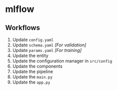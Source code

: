 # mlflow

## Workflows

1. Update `config.yaml`
2. Update `schema.yaml` _[For validation]_
3. Update `params.yaml` _[For training]_
4. Update the entity
5. Update the configuration manager in `src/config`
6. Update the components
7. Update the pipeline
8. Update the `main.py`
9. Update the `app.py`
